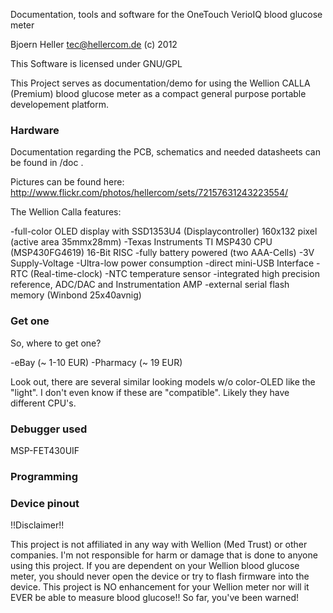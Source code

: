 Documentation, tools and software for the OneTouch VerioIQ blood glucose meter

Bjoern Heller <tec@hellercom.de> (c) 2012

This Software is licensed under GNU/GPL


This Project serves as documentation/demo for using the Wellion CALLA (Premium)
blood glucose meter as a compact general purpose portable developement platform.

### Hardware ###

Documentation regarding the PCB, schematics and needed datasheets can be found in /doc .

Pictures can be found here:
http://www.flickr.com/photos/hellercom/sets/72157631243223554/

The Wellion Calla features:

-full-color OLED display with SSD1353U4 (Displaycontroller) 160x132 pixel (active area 35mmx28mm)
-Texas Instruments TI MSP430 CPU (MSP430FG4619) 16-Bit RISC
-fully battery powered (two AAA-Cells)
-3V Supply-Voltage
-Ultra-low power consumption
-direct mini-USB Interface
-RTC (Real-time-clock)
-NTC temperature sensor
-integrated high precision reference, ADC/DAC and Instrumentation AMP
-external serial flash memory (Winbond 25x40avnig)

### Get one ###

So, where to get one?

-eBay (~ 1-10 EUR)
-Pharmacy (~ 19 EUR)

Look out, there are several similar looking models w/o color-OLED like the "light".
I don't even know if these are "compatible". Likely they have different CPU's.

### Debugger used ###

MSP-FET430UIF

### Programming ###

### Device pinout ###


!!Disclaimer!!

This project is not affiliated in any way with Wellion (Med Trust) or other companies.
I'm not responsible for harm or damage that is done to anyone using this project.
If you are dependent on your Wellion blood glucose meter, you should never open the device or try
to flash firmware into the device.
This project is NO enhancement for your Wellion meter nor will it EVER be able to measure blood glucose!!
So far, you've been warned!
